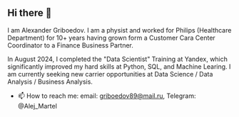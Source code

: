 ## Hi there 👋
I am Alexander Griboedov. I am a physist and worked for Philips (Healthcare Department) for 10+ years having grown form a Customer Cara Center Coordinator to a Finance Business Partner.

In August 2024, I completed the "Data Scientist" Training at Yandex, which significantly improved my hard skills at Python, SQL, and Machine Learing. I am currently seeking new carrier opportunities at Data Science / Data Analysis / Business Analysis.

- 📫 How to reach me: email: griboedov89@mail.ru, Telegram: @Alej_Martel
